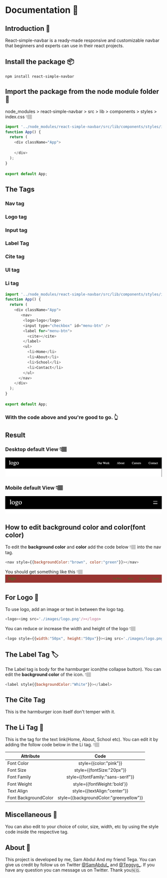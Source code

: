# Documentation 🔖

## Introduction 🔡
React-simple-navbar is a ready-made responsive and customizable navbar that beginners and experts can use in their react projects.

## Install the package 📦

```console
npm install react-simple-navbar
```

## Import the package from the node module folder 📂

node_modules > react-simple-navbar > src > lib > components > styles > index.css 👇🏽

```Javascript
import '../node_modules/react-simple-navbar/src/lib/components/styles/index.css'
function App() {
  return (
    <div className="App">

    </div>
  );
}

export default App;
```
## The Tags
###  Nav tag
###  Logo tag
###  Input tag
###  Label Tag
###  Cite tag
###  Ul tag
###  Li tag


```Javascript
import '../node_modules/react-simple-navbar/src/lib/components/styles/index.css'
function App() {
  return (
    <div className="App">
       <nav>
        <logo>logo</logo>
        <input type="checkbox" id="menu-btn" />
        <label for="menu-btn">
          <cite></cite>
        </label>
        <ul>
          <li>Home</li>
          <li>About</li>
          <li>School</li>
          <li>Contact</li>
        </ul>
      </nav>
    </div>
  );
}

export default App;
```
### With the code above and you're good to go. 👆

## Result 
### Desktop default View 👇🏽
![](images/desktop.png)

### Mobile default View 👇🏽
![](images/mobile.png)

## How to edit background color and color(font color)
To edit the  **background color** and **color** add the code below 👇🏽 into the nav tag.

```Javascript
<nav style={{backgroundColor:"brown", color:"green"}}></nav>
```

You should get something like this 👇🏽
![](images/orange.png)

## For Logo 🔷
To use logo, add an image or text in between the logo tag.

```Javascript
<logo><img src='./images/logo.png'/></logo>
```
You can reduce or increase the width and height of the logo 👇🏽
```Javascript
<logo style={{width:"50px", height:"50px"}}><img src='./images/logo.png'/></logo>
```

## The Label Tag 🏷️
The Label tag is body for the harmburger icon(the collapse button). You can edit the **background color** of the icon. 👇🏽
```Javascript
<label style{{backgroundColor:"White"}}></label>
```

## The Cite Tag
This is the harmburger icon itself don't temper with it.

## The Li Tag 📒
This is the tag for the text link(Home, About, School etc). You can edit it by adding the follow code below in the Li tag. 👇🏽

| Attribute   |     Code    
|----------|:-------------:
| Font Color   | style={{color:"pink"}}
| Font Size| style={{fontSize:"20px"}}
| Font Family|   style={{fontFamily:"sans-serif"}}
| Font Weight| style={{fontWeight:'bold'}}
| Text Align | style={{textAlign:"center"}}
| Font BackgroundColor|  style={{backgroundColor:"greenyellow"}}

## Miscellaneous 📝
You can also edit to your choice of color, size, width, etc by using the style code inside the respective tag. 

## About 👥
This project is developed by me, Sam Abdul And my friend Tega. You can give us credit by follow us on Twitter [@SamAbdul_](https://twitter.com/SamAbdul_) and [@Teggyg_](https://twitter.com/Teggyg_). If you have any question you can message us on Twitter. Thank you🇳🇬.
